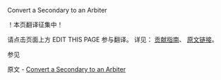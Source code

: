  Convert a Secondary to an Arbiter

 ！本页翻译征集中！

请点击页面上方 EDIT THIS PAGE 参与翻译。
详见：
[贡献指南]( https://github.com/JinMuInfo/MongoDB-Manual-zh/blob/master/CONTRIBUTING.md )、
[原文链接](  https://docs.mongodb.com/manual/tutorial/convert-secondary-into-arbiter/  )。

 参见

原文 - [Convert a Secondary to an Arbiter]( https://docs.mongodb.com/manual/tutorial/convert-secondary-into-arbiter/ )

